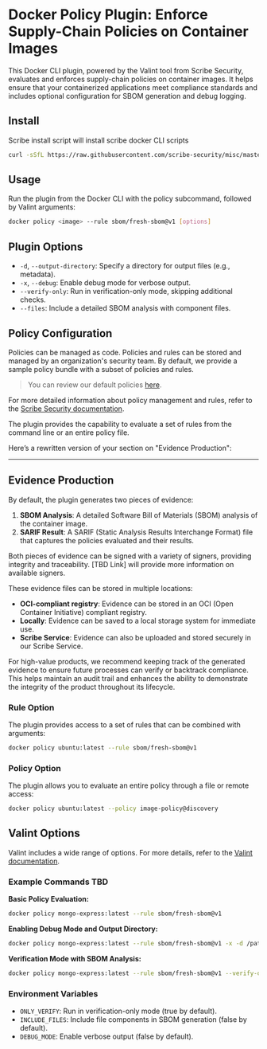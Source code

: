 # Docker Policy Plugin: Enforce Supply-Chain Policies on Container Images

This Docker CLI plugin, powered by the Valint tool from Scribe Security, evaluates and enforces supply-chain policies on container images. It helps ensure that your containerized applications meet compliance standards and includes optional configuration for SBOM generation and debug logging.

## Install

Scribe install script will install scribe docker CLI scripts 

```bash
curl -sSfL https://raw.githubusercontent.com/scribe-security/misc/master/docker-cli-plugin/install.sh | sh
```


## Usage

Run the plugin from the Docker CLI with the policy subcommand, followed by Valint arguments:

```bash
docker policy <image> --rule sbom/fresh-sbom@v1 [options]
```

## Plugin Options

* `-d`, `--output-directory`: Specify a directory for output files (e.g., metadata).
* `-x`, `--debug`: Enable debug mode for verbose output.
* `--verify-only`: Run in verification-only mode, skipping additional checks.
* `--files`: Include a detailed SBOM analysis with component files.

## Policy Configuration

Policies can be managed as code. Policies and rules can be stored and managed by an organization's security team. 
By default, we provide a sample policy bundle with a subset of policies and rules. 

> You can review our default policies [here](https://github.com/scribe-public/sample-policies).

For more detailed information about policy management and rules, refer to the [Scribe Security documentation](https://scribe-security.netlify.app/docs/guides/enforcing-sdlc-policy).

The plugin provides the capability to evaluate a set of rules from the command line or an entire policy file.

Here’s a rewritten version of your section on "Evidence Production":

---

## Evidence Production

By default, the plugin generates two pieces of evidence:

1. **SBOM Analysis**: A detailed Software Bill of Materials (SBOM) analysis of the container image.
2. **SARIF Result**: A SARIF (Static Analysis Results Interchange Format) file that captures the policies evaluated and their results.

Both pieces of evidence can be signed with a variety of signers, providing integrity and traceability. [TBD Link] will provide more information on available signers.

These evidence files can be stored in multiple locations:
- **OCI-compliant registry**: Evidence can be stored in an OCI (Open Container Initiative) compliant registry.
- **Locally**: Evidence can be saved to a local storage system for immediate use.
- **Scribe Service**: Evidence can also be uploaded and stored securely in our Scribe Service.

For high-value products, we recommend keeping track of the generated evidence to ensure future processes can verify or backtrack compliance. This helps maintain an audit trail and enhances the ability to demonstrate the integrity of the product throughout its lifecycle.

### Rule Option

The plugin provides access to a set of rules that can be combined with arguments:

```bash
docker policy ubuntu:latest --rule sbom/fresh-sbom@v1
```

### Policy Option

The plugin allows you to evaluate an entire policy through a file or remote access:

```bash
docker policy ubuntu:latest --policy image-policy@discovery
```

## Valint Options

Valint includes a wide range of options. For more details, refer to the [Valint documentation](https://scribe-security.netlify.app/docs/valint/).

### Example Commands TBD

**Basic Policy Evaluation:**

```bash
docker policy mongo-express:latest --rule sbom/fresh-sbom@v1
```

**Enabling Debug Mode and Output Directory:**

```bash
docker policy mongo-express:latest --rule sbom/fresh-sbom@v1 -x -d /path/to/output
```

**Verification Mode with SBOM Analysis:**

```bash
docker policy mongo-express:latest --rule sbom/fresh-sbom@v1 --verify-only --files
```

### Environment Variables

- `ONLY_VERIFY`: Run in verification-only mode (true by default).
- `INCLUDE_FILES`: Include file components in SBOM generation (false by default).
- `DEBUG_MODE`: Enable verbose output (false by default).
```

